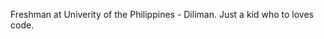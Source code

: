 Freshman at Univerity of the Philippines - Diliman. Just a kid who to loves code.

<!---
jeremiahdanielregalario/jeremiahdanielregalario is a ✨ special ✨ repository because its `README.md` (this file) appears on your GitHub profile.
You can click the Preview link to take a look at your changes.
--->
